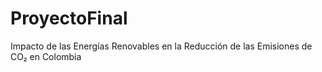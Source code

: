 # ProyectoFinal
Impacto de las Energías Renovables en la Reducción de las Emisiones de CO₂ en Colombia
